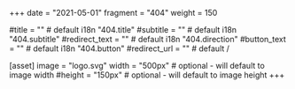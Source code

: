 +++
date = "2021-05-01"
fragment = "404"
weight = 150

#title = "" # default i18n "404.title"
#subtitle = "" # default i18n "404.subtitle"
#redirect_text = "" # default i18n "404.direction"
#button_text = "" # default i18n "404.button"
#redirect_url = "" # default /

[asset]
  image = "logo.svg"
  width = "500px" # optional - will default to image width
  #height = "150px" # optional - will default to image height
+++
